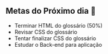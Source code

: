 ## Metas do Próximo dia :notebook:

- Terminar HTML do glossário (50%)
- Revisar CSS do glossário
- Tentar finalizar CSS do glossário
- Estudar o Back-end para aplicação

